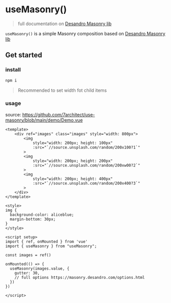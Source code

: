 # useMasonry()
> full documentation on [Desandro Masonry lib](https://masonry.desandro.com)

```useMasonry()``` is a simple Masonry composition based on [Desandro Masonry lib](https://masonry.desandro.com)
## Get started
### install
```bash
npm i 
```

> Recommended to set width fot child items 

### usage
source: https://github.com/7architect/use-masonry/blob/main/demo/Demo.vue
```vue
<template>
    <div ref="images" class="images" style="width: 800px">
        <img
            style="width: 200px; height: 100px"
            :src="`//source.unsplash.com/random/200x100?1`"
        >
        <img
            style="width: 200px; height: 200px"
            :src="`//source.unsplash.com/random/200xw00?2`"
        >
        <img
            style="width: 200px; height: 400px"
            :src="`//source.unsplash.com/random/200x400?3`"
        >
    </div>
</template>

<style>
img {
  background-color: aliceblue;
  margin-bottom: 30px;
}
</style>

<script setup>
import { ref, onMounted } from 'vue'
import { useMasonry } from "useMasonry";

const images = ref()

onMounted(() => {
  useMasonry(images.value, {
    gutter: 30,
    // full options https://masonry.desandro.com/options.html
  })
})

</script>
```

